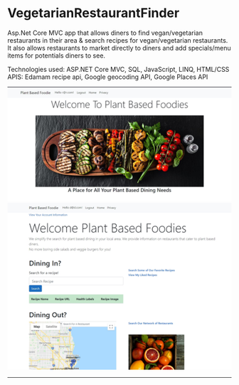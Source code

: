 # VegetarianRestaurantFinder
Asp.Net Core MVC app that allows diners to find vegan/vegetarian restaurants in their area & search recipes for vegan/vegetarian restaurants. It also allows restaurants to market directly to diners and add specials/menu items for potentials diners to see.

Technologies used:  ASP.NET Core MVC, SQL, JavaScript, LINQ, HTML/CSS
APIS: Edamam recipe api, Google geocoding API, Google Places API

![](./images/veggierestaurantfindermainpage.JPG)
![](./images/dinersIndex.jpg)
<hr>

